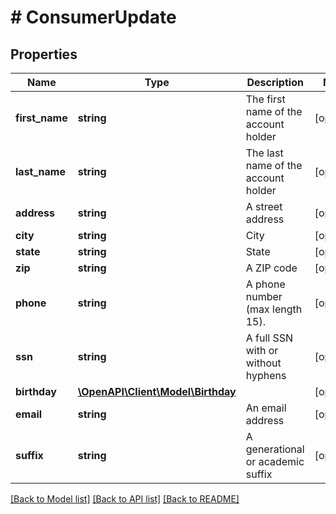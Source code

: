 # # ConsumerUpdate

## Properties

Name | Type | Description | Notes
------------ | ------------- | ------------- | -------------
**first_name** | **string** | The first name of the account holder | [optional]
**last_name** | **string** | The last name of the account holder | [optional]
**address** | **string** | A street address | [optional]
**city** | **string** | City | [optional]
**state** | **string** | State | [optional]
**zip** | **string** | A ZIP code | [optional]
**phone** | **string** | A phone number (max length 15). | [optional]
**ssn** | **string** | A full SSN with or without hyphens | [optional]
**birthday** | [**\OpenAPI\Client\Model\Birthday**](Birthday.md) |  | [optional]
**email** | **string** | An email address | [optional]
**suffix** | **string** | A generational or academic suffix | [optional]

[[Back to Model list]](../../README.md#models) [[Back to API list]](../../README.md#endpoints) [[Back to README]](../../README.md)
